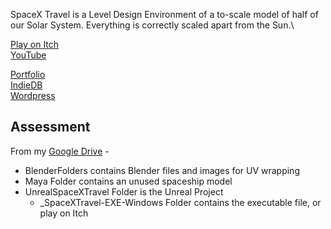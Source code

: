 SpaceX Travel is a Level Design Environment of a to-scale model of half of our Solar System. Everything is correctly scaled apart from the Sun.\


[Play on Itch](https://yuchingho.itch.io/spacex-travel)\
[YouTube](YouTubeShortenedLink)

[Portfolio](https://yuchingho.neocities.org/)\
[IndieDB](http://www.indiedb.com/members/yuchingho111/)\
[Wordpress](https://yuchingho.wordpress.com/)

## Assessment

From my [Google Drive](https://drive.google.com/open?id=1R1lNS-LBC9hOGZwLcxBbY1HKJ2zoL6aH) -
- BlenderFolders contains Blender files and images for UV wrapping
- Maya Folder contains an unused spaceship model
- UnrealSpaceXTravel Folder is the Unreal Project
    - _SpaceXTravel-EXE-Windows Folder contains the executable file, or play on Itch
